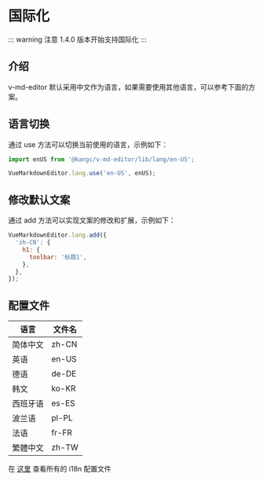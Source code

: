 # 国际化

::: warning 注意
1.4.0 版本开始支持国际化
:::

## 介绍

v-md-editor 默认采用中文作为语言，如果需要使用其他语言，可以参考下面的方案。

## 语言切换

通过 use 方法可以切换当前使用的语言，示例如下：

```js
import enUS from '@kangc/v-md-editor/lib/lang/en-US';

VueMarkdownEditor.lang.use('en-US', enUS);
```

## 修改默认文案

通过 add 方法可以实现文案的修改和扩展，示例如下：

```js
VueMarkdownEditor.lang.add({
  'zh-CN': {
    h1: {
      toolbar: '标题1',
    },
  },
});
```

## 配置文件

| 语言     | 文件名 |
| -------- | ------ |
| 简体中文 | zh-CN  |
| 英语     | en-US  |
| 德语     | de-DE  |
| 韩文     | ko-KR  |
| 西班牙语 | es-ES  |
| 波兰语   | pl-PL  |
| 法语     | fr-FR  |
| 繁體中文 | zh-TW  |

在 [这里](https://github.com/code-farmer-i/vue-markdown-editor/tree/dev/src/lang) 查看所有的 i18n 配置文件
